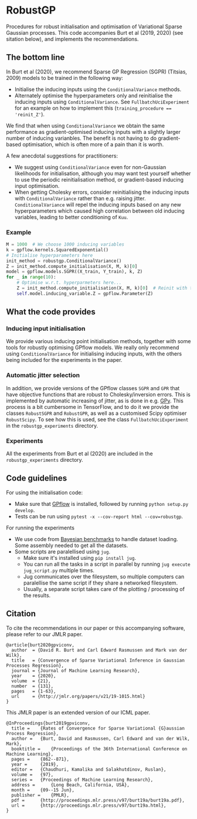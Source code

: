 # RobustGP
Procedures for robust initialisation and optimisation of Variational Sparse Gaussian processes. This code accompanies 
Burt et al (2019, 2020) (see sitation below), and implements the recommendations.

## The bottom line
In Burt et al (2020), we recommend Sparse GP Regression (SGPR) (Titsias, 2009) models to be trained in the following way:
- Initialise the inducing inputs using the ```ConditionalVariance``` methods.
- Alternately optimise the hyperparameters only and reinitialise the inducing inputs using ```ConditionalVariance```.
  See ```FullbatchUciExperiment``` for an example on how to implement this (```training_procedure == 'reinit_Z'```).

We find that when using ```ConditionalVariance``` we obtain the same performance as gradient-optimised inducing inputs
with a slightly larger number of inducing varianbles. The benefit is not having to do gradient-based optimisation, which
is often more of a pain than it is worth. 

A few anecdotal suggestions for practitioners:
- We suggest using ```ConditionalVariance``` even for non-Gaussian likelihoods for initialisation, although you may want
  test yourself whether to use the periodic reinitialisation method, or gradient-based inducing input optimisation.
- When getting Cholesky errors, consider reinitialising the inducing inputs with ```ConditionalVariance``` rather than
  e.g. raising jitter. ```ConditionalVariance``` will repel the inducing inputs based on any new hyperparameters which
  caused high correlation between old inducing variables, leading to better conditioning of ```Kuu```.
  
### Example
```python
M = 1000  # We choose 1000 inducing variables
k = gpflow.kernels.SquaredExponential()
# Initialise hyperparameters here
init_method = robustgp.ConditionalVariance()
Z = init_method.compute_initialisation(X, M, k)[0]
model = gpflow.models.SGPR((X_train, Y_train), k, Z)
for _ in range(10):
    # Optimise w.r.t. hyperparmeters here...
    Z = init_method.compute_initialisation(X, M, k)[0]  # Reinit with the new kernel hyperparameters
    self.model.inducing_variable.Z = gpflow.Parameter(Z)
```
  
## What the code provides
### Inducing input initialisation
We provide various inducing point initialisation methods, together with some tools for robustly optimising GPflow 
models. We really only recommend using ```ConditionalVariance``` for initialising inducing inputs, with the others being
included for the experiments in the paper.

### Automatic jitter selection
In addition, we provide versions of the GPflow classes ```SGPR``` and ```GPR``` that have objective functions that are
robust to Cholesky/inversion errors. This is implemented by automatic increasing of jitter, as is done in e.g. 
[GPy](https://sheffieldml.github.io/GPy/). This process is a bit cumbersome in TensorFlow, and to do it we provide the
classes ```RobustSGPR``` and ```RobustGPR```, as well as a customised Scipy optimiser ```RobustScipy```. To see how this
is used, see the class ```FullbatchUciExperiment``` in the ```robustgp_experiments``` directory. 

### Experiments
All the experiments from Burt et al (2020) are included  in the ```robustgp_experiments``` directory.

## Code guidelines
For using the initialisation code:
- Make sure that [GPflow](https://github.com/GPflow/GPflow) is installed, followed by running ```python setup.py develop```.
- Tests can be run using ```pytest -x --cov-report html --cov=robustgp```.

For running the experiments
- We use code from [Bayesian benchmarks](https://github.com/hughsalimbeni/bayesian_benchmarks) to handle dataset
  loading. Some assembly needed to get all the datasets.
- Some scripts are paralellised using `jug`.
  - Make sure it's installed using `pip install jug`.
  - You can run all the tasks in a script in parallel by running `jug execute jug_script.py` multiple times.
  - Jug communicates over the filesystem, so multiple computers can paralellise the same script if they share a networked filesystem.
  - Usually, a separate script takes care of the plotting / processing of the results.

## Citation
To cite the recommendations in our paper or this accompanying software, please refer to our JMLR paper.
```
@article{burt2020gpviconv,
  author  = {David R. Burt and Carl Edward Rasmussen and Mark van der Wilk},
  title   = {Convergence of Sparse Variational Inference in Gaussian Processes Regression},
  journal = {Journal of Machine Learning Research},
  year    = {2020},
  volume  = {21},
  number  = {131},
  pages   = {1-63},
  url     = {http://jmlr.org/papers/v21/19-1015.html}
}
```

This JMLR paper is an extended version of our ICML paper.
```
@InProceedings{burt2019gpviconv,
  title = 	 {Rates of Convergence for Sparse Variational {G}aussian Process Regression},
  author = 	 {Burt, David and Rasmussen, Carl Edward and van der Wilk, Mark},
  booktitle = 	 {Proceedings of the 36th International Conference on Machine Learning},
  pages = 	 {862--871},
  year = 	 {2019},
  editor = 	 {Chaudhuri, Kamalika and Salakhutdinov, Ruslan},
  volume = 	 {97},
  series = 	 {Proceedings of Machine Learning Research},
  address = 	 {Long Beach, California, USA},
  month = 	 {09--15 Jun},
  publisher = 	 {PMLR},
  pdf = 	 {http://proceedings.mlr.press/v97/burt19a/burt19a.pdf},
  url = 	 {http://proceedings.mlr.press/v97/burt19a.html},
}
```
